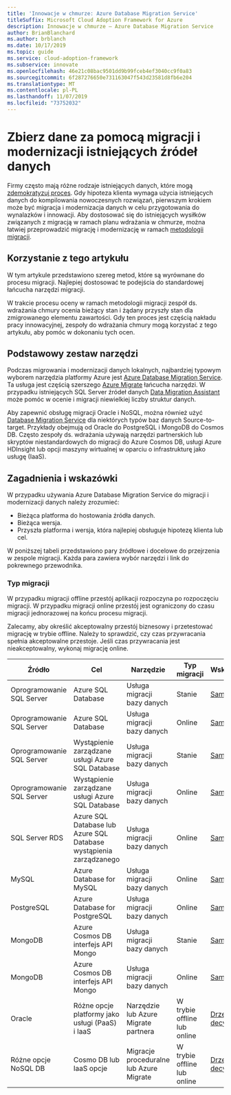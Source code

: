 ```yaml
---
title: 'Innowacje w chmurze: Azure Database Migration Service'
titleSuffix: Microsoft Cloud Adoption Framework for Azure
description: Innowacje w chmurze — Azure Database Migration Service
author: BrianBlanchard
ms.author: brblanch
ms.date: 10/17/2019
ms.topic: guide
ms.service: cloud-adoption-framework
ms.subservice: innovate
ms.openlocfilehash: 46e21c08bac9501dd9b99fceb4ef3040cc9f0a83
ms.sourcegitcommit: 6f287276650e731163047f543d23581d8fb6e204
ms.translationtype: MT
ms.contentlocale: pl-PL
ms.lasthandoff: 11/07/2019
ms.locfileid: "73752032"
---
```

# <a name="collect-data-through-the-migration-and-modernization-of-existing-data-sources"></a>Zbierz dane za pomocą migracji i modernizacji istniejących źródeł danych

Firmy często mają różne rodzaje istniejących danych, które mogą [zdemokratyzuj proces](../considerations/data.md). Gdy hipoteza klienta wymaga użycia istniejących danych do kompilowania nowoczesnych rozwiązań, pierwszym krokiem może być migracja i modernizacja danych w celu przygotowania do wynalazków i innowacji. Aby dostosować się do istniejących wysiłków związanych z migracją w ramach planu wdrażania w chmurze, można łatwiej przeprowadzić migrację i modernizację w ramach [metodologii migracji](../../migrate/index.md).

## <a name="use-of-this-article"></a>Korzystanie z tego artykułu

W tym artykule przedstawiono szereg metod, które są wyrównane do procesu migracji. Najlepiej dostosować te podejścia do standardowej łańcucha narzędzi migracji.

W trakcie procesu oceny w ramach metodologii migracji zespół ds. wdrażania chmury ocenia bieżący stan i żądany przyszły stan dla zmigrowanego elementu zawartości. Gdy ten proces jest częścią nakładu pracy innowacyjnej, zespoły do wdrażania chmury mogą korzystać z tego artykułu, aby pomóc w dokonaniu tych ocen.

## <a name="primary-toolset"></a>Podstawowy zestaw narzędzi

Podczas migrowania i modernizacji danych lokalnych, najbardziej typowym wyborem narzędzia platformy Azure jest [Azure Database Migration Service](https://docs.microsoft.com/azure/dms). Ta usługa jest częścią szerszego [Azure Migrate](https://docs.microsoft.com/azure/migrate/migrate-services-overview) łańcucha narzędzi. W przypadku istniejących SQL Server źródeł danych [Data Migration Assistant](https://docs.microsoft.com/sql/dma/dma-overview) może pomóc w ocenie i migracji niewielkiej liczby struktur danych.

Aby zapewnić obsługę migracji Oracle i NoSQL, można również użyć [Database Migration Service](https://docs.microsoft.com/azure/dms) dla niektórych typów baz danych Source-to-target. Przykłady obejmują od Oracle do PostgreSQL i MongoDB do Cosmos DB. Często zespoły ds. wdrażania używają narzędzi partnerskich lub skryptów niestandardowych do migracji do Azure Cosmos DB, usługi Azure HDInsight lub opcji maszyny wirtualnej w oparciu o infrastrukturę jako usługę (IaaS).

## <a name="considerations-and-guidance"></a>Zagadnienia i wskazówki

W przypadku używania Azure Database Migration Service do migracji i modernizacji danych należy zrozumieć:

- Bieżąca platforma do hostowania źródła danych.
- Bieżąca wersja.
- Przyszła platforma i wersja, która najlepiej obsługuje hipotezę klienta lub cel.

W poniższej tabeli przedstawiono pary źródłowe i docelowe do przejrzenia w zespole migracji. Każda para zawiera wybór narzędzi i link do pokrewnego przewodnika.

### <a name="migration-type"></a>Typ migracji

W przypadku migracji offline przestój aplikacji rozpoczyna po rozpoczęciu migracji. W przypadku migracji online przestój jest ograniczony do czasu migracji jednorazowej na końcu procesu migracji.

Zalecamy, aby określić akceptowalny przestój biznesowy i przetestować migrację w trybie offline. Należy to sprawdzić, czy czas przywracania spełnia akceptowalne przestoje. Jeśli czas przywracania jest nieakceptowalny, wykonaj migrację online.

|Źródło  |Cel  |Narzędzie  |Typ migracji  |Wskazówka  |
|---------|---------|---------|---------|---------|
|Oprogramowanie SQL Server|Azure SQL Database|Usługa migracji bazy danych|Stanie|[Samouczek](https://docs.microsoft.com/azure/dms/tutorial-sql-server-to-azure-sql)|
|Oprogramowanie SQL Server|Azure SQL Database|Usługa migracji bazy danych|Online|[Samouczek](https://docs.microsoft.com/azure/dms/tutorial-sql-server-azure-sql-online)|
|Oprogramowanie SQL Server|Wystąpienie zarządzane usługi Azure SQL Database|Usługa migracji bazy danych|Stanie|[Samouczek](https://docs.microsoft.com/azure/dms/tutorial-sql-server-to-managed-instance)|
|Oprogramowanie SQL Server|Wystąpienie zarządzane usługi Azure SQL Database|Usługa migracji bazy danych|Online|[Samouczek](https://docs.microsoft.com/azure/dms/tutorial-sql-server-managed-instance-online)|
|SQL Server RDS|Azure SQL Database lub Azure SQL Database wystąpienia zarządzanego|Usługa migracji bazy danych|Online|[Samouczek](https://docs.microsoft.com/azure/dms/tutorial-rds-sql-server-azure-sql-and-managed-instance-online)|
|MySQL|Azure Database for MySQL|Usługa migracji bazy danych|Online|[Samouczek](https://docs.microsoft.com/azure/dms/tutorial-mysql-azure-mysql-online)|
|PostgreSQL|Azure Database for PostgreSQL|Usługa migracji bazy danych|Online|[Samouczek](https://docs.microsoft.com/azure/dms/tutorial-postgresql-azure-postgresql-online)|
|MongoDB|Azure Cosmos DB interfejs API Mongo|Usługa migracji bazy danych|Stanie|[Samouczek](https://docs.microsoft.com/azure/dms/tutorial-mongodb-cosmos-db)|
|MongoDB|Azure Cosmos DB interfejs API Mongo|Usługa migracji bazy danych|Online|[Samouczek](https://docs.microsoft.com/azure/dms/tutorial-mongodb-cosmos-db-online)|
|Oracle|Różne opcje platformy jako usługi (PaaS) i IaaS|Narzędzie lub Azure Migrate partnera|W trybie offline lub online|[Drzewo decyzyjne](../../migrate/expanded-scope/data-oracle-migration.md)|
|Różne opcje NoSQL DB|Cosmo DB lub IaaS opcje|Migracje proceduralne lub Azure Migrate|W trybie offline lub online|[Drzewo decyzyjne](../../migrate/expanded-scope/data-no-sql-migration.md)|
